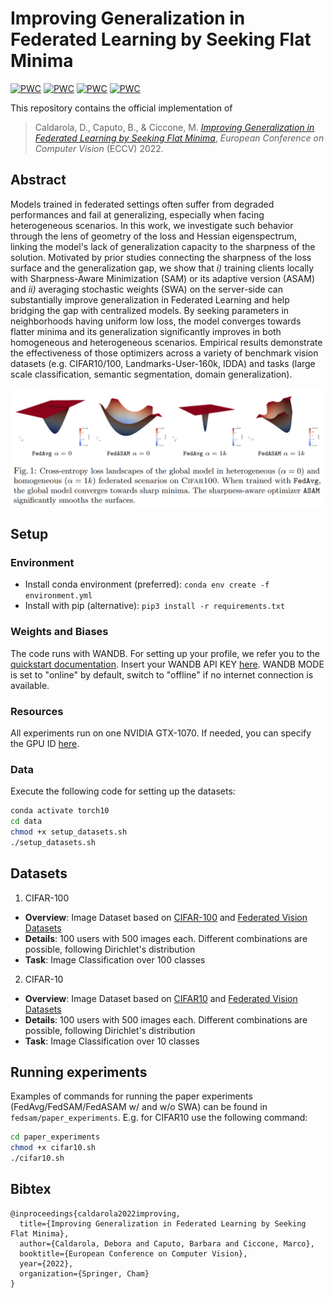 # Improving Generalization in Federated Learning by Seeking Flat Minima

[![PWC](https://img.shields.io/endpoint.svg?url=https://paperswithcode.com/badge/improving-generalization-in-federated/federated-learning-on-landmarks-user-160k)](https://paperswithcode.com/sota/federated-learning-on-landmarks-user-160k?p=improving-generalization-in-federated)
[![PWC](https://img.shields.io/endpoint.svg?url=https://paperswithcode.com/badge/improving-generalization-in-federated/federated-learning-on-cifar-100-alpha-0-5)](https://paperswithcode.com/sota/federated-learning-on-cifar-100-alpha-0-5?p=improving-generalization-in-federated)
[![PWC](https://img.shields.io/endpoint.svg?url=https://paperswithcode.com/badge/improving-generalization-in-federated/federated-learning-on-cifar-100-alpha-0-5-5)](https://paperswithcode.com/sota/federated-learning-on-cifar-100-alpha-0-5-5?p=improving-generalization-in-federated)
[![PWC](https://img.shields.io/endpoint.svg?url=https://paperswithcode.com/badge/improving-generalization-in-federated/federated-learning-on-cityscapes)](https://paperswithcode.com/sota/federated-learning-on-cityscapes?p=improving-generalization-in-federated)

This repository contains the official implementation of
> Caldarola, D., Caputo, B., & Ciccone, M. [_Improving Generalization in Federated Learning by Seeking Flat Minima_](https://arxiv.org/abs/2203.11834), _European Conference on Computer Vision_ (ECCV) 2022.

## Abstract
Models trained in federated settings often suffer from degraded performances and fail at generalizing, especially
when facing heterogeneous scenarios. In this work, we investigate such behavior through the lens of geometry of the loss
and Hessian eigenspectrum, linking the model's lack of generalization capacity to the sharpness of the solution.
Motivated by prior studies connecting the sharpness of the loss surface and the generalization gap, we show that _i)_
training clients locally with Sharpness-Aware Minimization (SAM) or its adaptive version (ASAM) and _ii)_
averaging stochastic weights (SWA) on the server-side can substantially improve generalization in Federated Learning
and help bridging the gap with centralized models.
By seeking parameters in neighborhoods having uniform low loss, the model converges towards flatter minima and its
generalization significantly improves in both homogeneous and heterogeneous scenarios. Empirical results demonstrate the
effectiveness of those optimizers across a variety of benchmark vision datasets (e.g. CIFAR10/100, Landmarks-User-160k,
IDDA) and tasks (large scale classification, semantic segmentation, domain generalization).

<p align="center">
 <img src="loss_landscapes/loss_landscapes_fig1.png">
</p>


## Setup
### Environment
- Install conda environment (preferred): ```conda env create -f environment.yml```
- Install with pip (alternative): ```pip3 install -r requirements.txt```

### Weights and Biases
The code runs with WANDB. For setting up your profile, we refer you to the [quickstart documentation](https://docs.wandb.ai/quickstart). Insert your WANDB API KEY [here](https://github.com/debcaldarola/fedsam/blob/master/models/main.py#L24). WANDB MODE is set to "online" by default, switch to "offline" if no internet connection is available.

### Resources
All experiments run on one NVIDIA GTX-1070. If needed, you can specify the GPU ID [here](https://github.com/debcaldarola/fedsam/blob/master/models/main.py#L8).

### Data
Execute the following code for setting up the datasets:
```bash
conda activate torch10
cd data
chmod +x setup_datasets.sh
./setup_datasets.sh
```

## Datasets

1. CIFAR-100
  * **Overview**: Image Dataset based on [CIFAR-100](https://www.cs.toronto.edu/~kriz/cifar.html) and [Federated Vision Datasets](https://github.com/google-research/google-research/tree/master/federated_vision_datasets)
  * **Details**: 100 users with 500 images each. Different combinations are possible, following Dirichlet's distribution
  * **Task**: Image Classification over 100 classes

2. CIFAR-10
  * **Overview**: Image Dataset based on [CIFAR10](https://www.cs.toronto.edu/~kriz/cifar.html) and [Federated Vision Datasets](https://github.com/google-research/google-research/tree/master/federated_vision_datasets)
  * **Details**: 100 users with 500 images each. Different combinations are possible, following Dirichlet's distribution
  * **Task**: Image Classification over 10 classes


## Running experiments
Examples of commands for running the paper experiments (FedAvg/FedSAM/FedASAM w/ and w/o SWA) can be found in ```fedsam/paper_experiments```.
E.g. for CIFAR10 use the following command:
```bash
cd paper_experiments
chmod +x cifar10.sh
./cifar10.sh
```

## Bibtex
```text
@inproceedings{caldarola2022improving,
  title={Improving Generalization in Federated Learning by Seeking Flat Minima},
  author={Caldarola, Debora and Caputo, Barbara and Ciccone, Marco},
  booktitle={European Conference on Computer Vision},
  year={2022},
  organization={Springer, Cham}
}
```
